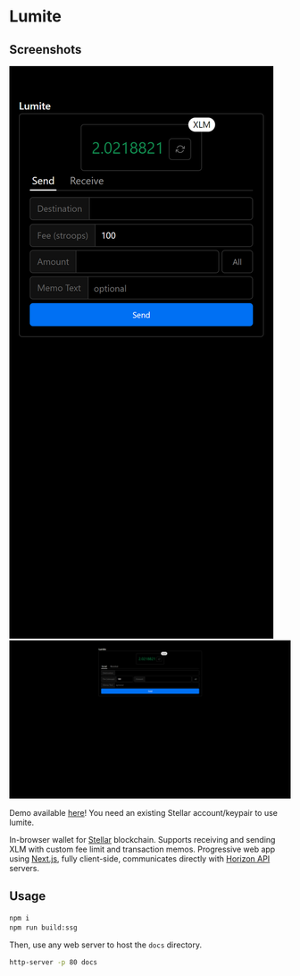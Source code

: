 # Lumite

## Screenshots
![mobile screenshot](https://raw.githubusercontent.com/beans42/lumite/master/demo1.png)
![desktop screenshot](https://raw.githubusercontent.com/beans42/lumite/master/demo2.png)

Demo available [here](https://ebra.dev/lumite/)! You need an existing Stellar account/keypair to use lumite.

In-browser wallet for [Stellar](https://stellar.org/) blockchain. Supports receiving and sending XLM with custom fee limit and transaction memos. Progressive web app using [Next.js](https://nextjs.org/), fully client-side, communicates directly with [Horizon API](https://developers.stellar.org/api) servers.

## Usage

```bash
npm i
npm run build:ssg
```

Then, use any web server to host the `docs` directory.
```bash
http-server -p 80 docs
```
